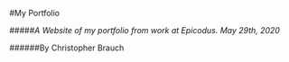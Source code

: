 #My Portfolio

#####_A Website of my portfolio from work at Epicodus. May 29th, 2020_

######By Christopher Brauch